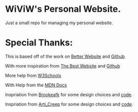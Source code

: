 # WiViW's Personal Website.

Just a small repo for managing my personal website.


# Special Thanks:

This is based off of the work on [Better Website](http://bettermotherfuckingwebsite.com/) and [Github](https://github.com/mxrch/bettermotherfuckingwebsite)

With more inspiration from [The Best Website](https://thebestmotherfucking.website/) and [Github](https://github.com/denysvitali/thebestmotherfuckingwebsite)

More help from [W3Schools](https://www.w3schools.com/html/)

With Help from the [MDN Docs](https://developer.mozilla.org/en-US/)

Inspriation from [Brookeafk](https://brookeafk.com/) for some design choices and [code](https://github.com/brooke-gill/pit).

Inspriation from [Arti_Creep](https://arti-dev.github.io/) for some design choices and [code](https://github.com/Arti-Dev/arti-dev.github.io).
